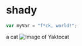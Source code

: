 # shady
``` javascript
var myVar = "f*ck, world!";
```
a cat
![Image of Yaktocat](https://octodex.github.com/images/yaktocat.png)

